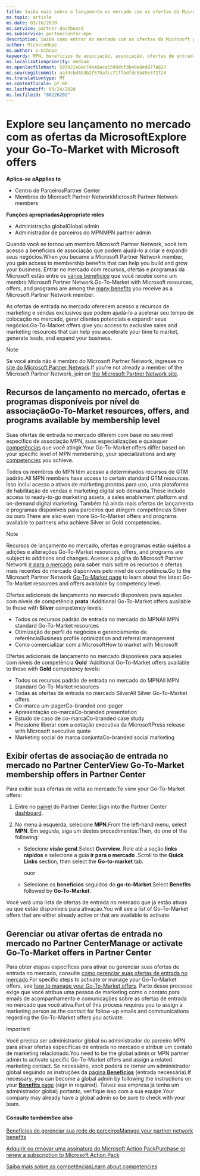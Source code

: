```yaml
---
title: Saiba mais sobre o lançamento no mercado com as ofertas da Microsoft | Centro de parceiros
ms.topic: article
ms.date: 03/16/2020
ms.service: partner-dashboard
ms.subservice: partnercenter-mpn
description: Saiba como entrar no mercado com as ofertas da Microsoft pode ajudar a acelerar o tempo de colocação no mercado, gerar clientes potenciais e expandir seus negócios.
author: MicheleHope
ms.author: v-mihope
keywords: MPN, benefícios de associação, associação, ofertas de entrada no mercado, entrar no mercado com a Microsoft, ir para o mercado, associação Gold, associação Silver
ms.localizationpriority: medium
ms.openlocfilehash: 593b21e8ac74440aca5599dcf3b49a0ed877a827
ms.sourcegitcommit: aa33cbd4b3b2f575afcc71ffbdfdc5b45e372f24
ms.translationtype: MT
ms.contentlocale: pt-BR
ms.lasthandoff: 03/24/2020
ms.locfileid: "80226202"
---
```

# <a name="explore-your-go-to-market-with-microsoft-offers"></a><span data-ttu-id="08d93-104">Explore seu lançamento no mercado com as ofertas da Microsoft</span><span class="sxs-lookup"><span data-stu-id="08d93-104">Explore your Go-To-Market with Microsoft offers</span></span>

<span data-ttu-id="08d93-105">**Aplica-se a**</span><span class="sxs-lookup"><span data-stu-id="08d93-105">**Applies to**</span></span>

- <span data-ttu-id="08d93-106">Centro de Parceiros</span><span class="sxs-lookup"><span data-stu-id="08d93-106">Partner Center</span></span>
- <span data-ttu-id="08d93-107">Membros do Microsoft Partner Network</span><span class="sxs-lookup"><span data-stu-id="08d93-107">Microsoft Partner Network members</span></span>

<span data-ttu-id="08d93-108">**Funções apropriadas**</span><span class="sxs-lookup"><span data-stu-id="08d93-108">**Appropriate roles**</span></span>

- <span data-ttu-id="08d93-109">Administração global</span><span class="sxs-lookup"><span data-stu-id="08d93-109">Global admin</span></span>
- <span data-ttu-id="08d93-110">Administrador de parceiros do MPN</span><span class="sxs-lookup"><span data-stu-id="08d93-110">MPN partner admin</span></span>

<span data-ttu-id="08d93-111">Quando você se tornou um membro Microsoft Partner Network, você tem acesso a benefícios de associação que podem ajudá-lo a criar e expandir seus negócios.</span><span class="sxs-lookup"><span data-stu-id="08d93-111">When you became a Microsoft Partner Network member, you gain access to membership benefits that can help you build and grow your business.</span></span> <span data-ttu-id="08d93-112">Entrar no mercado com recursos, ofertas e programas da Microsoft estão entre os [vários benefícios](https://partner.microsoft.com/manage-your-partner-network-benefits) que você recebe como um membro Microsoft Partner Network.</span><span class="sxs-lookup"><span data-stu-id="08d93-112">Go-To-Market with Microsoft  resources, offers, and programs are among the [many benefits](https://partner.microsoft.com/manage-your-partner-network-benefits) you receive as a Microsoft Partner Network member.</span></span>

<span data-ttu-id="08d93-113">As ofertas de entrada no mercado oferecem acesso a recursos de marketing e vendas exclusivos que podem ajudá-lo a acelerar seu tempo de colocação no mercado, gerar clientes potenciais e expandir seus negócios.</span><span class="sxs-lookup"><span data-stu-id="08d93-113">Go-To-Market offers give you access to exclusive sales and marketing resources that can help you accelerate your time to market, generate leads, and expand your business.</span></span>

>[!NOTE]
><span data-ttu-id="08d93-114">Se você ainda não é membro do Microsoft Partner Network, ingresse no [site do Microsoft Partner Network](https://partner.microsoft.com/membership).</span><span class="sxs-lookup"><span data-stu-id="08d93-114">If you're not already a member of the Microsoft Partner Network, join on [the Microsoft Partner Network site](https://partner.microsoft.com/membership).</span></span>


## <a name="go-to-market-resources-offers-and-programs-available-by-membership-level"></a><span data-ttu-id="08d93-115">Recursos de lançamento no mercado, ofertas e programas disponíveis por nível de associação</span><span class="sxs-lookup"><span data-stu-id="08d93-115">Go-To-Market resources, offers, and programs available by membership level</span></span>

<span data-ttu-id="08d93-116">Suas ofertas de entrada no mercado diferem com base no seu nível específico de associação MPN, suas especializações e quaisquer [competências](learn-about-competencies.md) que você atingir.</span><span class="sxs-lookup"><span data-stu-id="08d93-116">Your Go-To-Market offers differ based on your specific level of MPN membership, your specializations and any [competencies](learn-about-competencies.md) you achieve.</span></span>

<span data-ttu-id="08d93-117">Todos os membros do MPN têm acesso a determinados recursos de GTM padrão.</span><span class="sxs-lookup"><span data-stu-id="08d93-117">All MPN members have access to certain standard GTM resources.</span></span> <span data-ttu-id="08d93-118">Isso inclui acesso a ativos de marketing prontos para uso, uma plataforma de habilitação de vendas e marketing digital sob demanda.</span><span class="sxs-lookup"><span data-stu-id="08d93-118">These include access to ready-to-go marketing assets, a sales enablement platform and on-demand digital marketing.</span></span> <span data-ttu-id="08d93-119">Também há ainda mais ofertas de lançamento e programas disponíveis para parceiros que atingem competências Silver ou ouro.</span><span class="sxs-lookup"><span data-stu-id="08d93-119">There are also even more Go-To-Market offers and programs available to partners who achieve Silver or Gold competencies.</span></span>

>[!NOTE]
><span data-ttu-id="08d93-120">Recursos de lançamento no mercado, ofertas e programas estão sujeitos a adições e alterações.</span><span class="sxs-lookup"><span data-stu-id="08d93-120">Go-To-Market resources, offers, and programs are subject to additions and changes.</span></span> <span data-ttu-id="08d93-121">Acesse a página do Microsoft Partner Network [ir para o mercado](https://partner.microsoft.com/membership/go-to-market) para saber mais sobre os recursos e ofertas mais recentes do mercado disponíveis pelo nível de competência.</span><span class="sxs-lookup"><span data-stu-id="08d93-121">Go to the Microsoft Partner Network [Go-To-Market page](https://partner.microsoft.com/membership/go-to-market) to learn about the latest Go-To-Market resources and offers available by competency level.</span></span>

<span data-ttu-id="08d93-122">Ofertas adicionais de lançamento no mercado disponíveis para aqueles com níveis de competência **prata** :</span><span class="sxs-lookup"><span data-stu-id="08d93-122">Additional Go-To-Market offers available to those with **Silver** competency levels:</span></span>

- <span data-ttu-id="08d93-123">Todos os recursos padrão de entrada no mercado do MPN</span><span class="sxs-lookup"><span data-stu-id="08d93-123">All MPN standard Go-To-Market resources</span></span>
- <span data-ttu-id="08d93-124">Otimização de perfil de negócios e gerenciamento de referência</span><span class="sxs-lookup"><span data-stu-id="08d93-124">Business profile optimization and referral management</span></span>
- <span data-ttu-id="08d93-125">Como comercializar com a Microsoft</span><span class="sxs-lookup"><span data-stu-id="08d93-125">How to market with Microsoft</span></span>

<span data-ttu-id="08d93-126">Ofertas adicionais de lançamento no mercado disponíveis para aqueles com níveis de competência **Gold** :</span><span class="sxs-lookup"><span data-stu-id="08d93-126">Additional Go-To-Market offers available to those with **Gold** competency levels:</span></span>

- <span data-ttu-id="08d93-127">Todos os recursos padrão de entrada no mercado do MPN</span><span class="sxs-lookup"><span data-stu-id="08d93-127">All MPN standard Go-To-Market resources</span></span>
- <span data-ttu-id="08d93-128">Todas as ofertas de entrada no mercado Silver</span><span class="sxs-lookup"><span data-stu-id="08d93-128">All Silver Go-To-Market offers</span></span>
- <span data-ttu-id="08d93-129">Co-marca um-pager</span><span class="sxs-lookup"><span data-stu-id="08d93-129">Co-branded one-pager</span></span>
- <span data-ttu-id="08d93-130">Apresentação co-marca</span><span class="sxs-lookup"><span data-stu-id="08d93-130">Co-branded presentation</span></span>
- <span data-ttu-id="08d93-131">Estudo de caso de co-marca</span><span class="sxs-lookup"><span data-stu-id="08d93-131">Co-branded case study</span></span>
- <span data-ttu-id="08d93-132">Pressione liberar com a cotação executiva da Microsoft</span><span class="sxs-lookup"><span data-stu-id="08d93-132">Press release with Microsoft executive quote</span></span>
- <span data-ttu-id="08d93-133">Marketing social de marca conjunta</span><span class="sxs-lookup"><span data-stu-id="08d93-133">Co-branded social marketing</span></span>

## <a name="view-go-to-market-membership-offers-in-partner-center"></a><span data-ttu-id="08d93-134">Exibir ofertas de associação de entrada no mercado no Partner Center</span><span class="sxs-lookup"><span data-stu-id="08d93-134">View Go-To-Market membership offers in Partner Center</span></span>

<span data-ttu-id="08d93-135">Para exibir suas ofertas de volta ao mercado:</span><span class="sxs-lookup"><span data-stu-id="08d93-135">To view your Go-To-Market offers:</span></span>

1. <span data-ttu-id="08d93-136">Entre no [painel]( https://docs.microsoft.com/partner-center/) do Partner Center.</span><span class="sxs-lookup"><span data-stu-id="08d93-136">Sign into the Partner Center [dashboard]( https://docs.microsoft.com/partner-center/).</span></span>

2. <span data-ttu-id="08d93-137">No menu à esquerda, selecione **MPN**.</span><span class="sxs-lookup"><span data-stu-id="08d93-137">From the left-hand menu, select **MPN**.</span></span> <span data-ttu-id="08d93-138">Em seguida, siga um destes procedimentos:</span><span class="sxs-lookup"><span data-stu-id="08d93-138">Then, do one of the following:</span></span>

    - <span data-ttu-id="08d93-139">Selecione **visão geral**.</span><span class="sxs-lookup"><span data-stu-id="08d93-139">Select **Overview**.</span></span> <span data-ttu-id="08d93-140">Role até a seção **links rápidos** e selecione a guia **ir para o mercado** .</span><span class="sxs-lookup"><span data-stu-id="08d93-140">Scroll to the **Quick Links** section, then select the **Go-to-market** tab.</span></span>

      <span data-ttu-id="08d93-141">ou</span><span class="sxs-lookup"><span data-stu-id="08d93-141">or</span></span>

    - <span data-ttu-id="08d93-142">Selecione os **benefícios** seguidos do **go-to-Market**.</span><span class="sxs-lookup"><span data-stu-id="08d93-142">Select **Benefits** followed by **Go-To-Market**.</span></span>

<span data-ttu-id="08d93-143">Você verá uma lista de ofertas de entrada no mercado que já estão ativas ou que estão disponíveis para ativação.</span><span class="sxs-lookup"><span data-stu-id="08d93-143">You will see a list of Go-To-Market offers that are either already active or that are available to activate.</span></span>

## <a name="manage-or-activate-go-to-market-offers-in-partner-center"></a><span data-ttu-id="08d93-144">Gerenciar ou ativar ofertas de entrada no mercado no Partner Center</span><span class="sxs-lookup"><span data-stu-id="08d93-144">Manage or activate Go-To-Market offers in Partner Center</span></span>

<span data-ttu-id="08d93-145">Para obter etapas específicas para ativar ou gerenciar suas ofertas de entrada no mercado, consulte [como gerenciar suas ofertas de entrada no mercado](manage-your-partner-network-benefits.md#manage-go-to-market-offers).</span><span class="sxs-lookup"><span data-stu-id="08d93-145">For specific steps to activate or manage your Go-To-Market offers, see [how to manage your Go-To-Market offers](manage-your-partner-network-benefits.md#manage-go-to-market-offers).</span></span> <span data-ttu-id="08d93-146">Parte desse processo exige que você atribua uma pessoa de marketing como o contato para emails de acompanhamento e comunicações sobre as ofertas de entrada no mercado que você ativa.</span><span class="sxs-lookup"><span data-stu-id="08d93-146">Part of this process requires you to assign a marketing person as the contact for follow-up emails and communications regarding the Go-To-Market offers you activate.</span></span>

>[!IMPORTANT]
><span data-ttu-id="08d93-147">Você precisa ser administrador global ou administrador do parceiro MPN para ativar ofertas específicas de entrada no mercado e atribuir um contato de marketing relacionado.</span><span class="sxs-lookup"><span data-stu-id="08d93-147">You need to be the global admin or MPN partner admin to activate specific Go-To-Market offers and assign a related marketing contact.</span></span> <span data-ttu-id="08d93-148">Se necessário, você poderá se tornar um administrador global seguindo as instruções da [página **Benefícios**](https://partnercenter.microsoft.com/pcv/partnership/benefits) (entrada necessária).</span><span class="sxs-lookup"><span data-stu-id="08d93-148">If necessary, you can become a global admin by following the instructions on your [**Benefits** page](https://partnercenter.microsoft.com/pcv/partnership/benefits) (sign in required).</span></span> <span data-ttu-id="08d93-149">Talvez sua empresa já tenha um administrador global; portanto, verifique isso com a sua equipe.</span><span class="sxs-lookup"><span data-stu-id="08d93-149">Your company may already have a global admin so be sure to check with your team.</span></span>

#### <a name="see-also"></a><span data-ttu-id="08d93-150">Consulte também</span><span class="sxs-lookup"><span data-stu-id="08d93-150">See also</span></span>

[<span data-ttu-id="08d93-151">Benefícios de gerenciar sua rede de parceiros</span><span class="sxs-lookup"><span data-stu-id="08d93-151">Manage your partner network benefits</span></span>](manage-your-partner-network-benefits.md)

[<span data-ttu-id="08d93-152">Adquirir ou renovar uma assinatura do Microsoft Action Pack</span><span class="sxs-lookup"><span data-stu-id="08d93-152">Purchase or renew a subscription to Microsoft Action Pack</span></span>](mpn-get-action-pack.md)

[<span data-ttu-id="08d93-153">Saiba mais sobre as competências</span><span class="sxs-lookup"><span data-stu-id="08d93-153">Learn about competencies</span></span>](learn-about-competencies.md)
